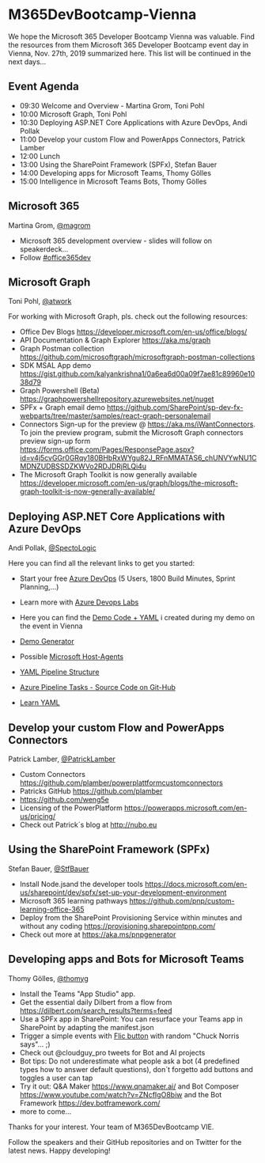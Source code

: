 # M365DevBootcamp-Vienna

We hope the Microsoft 365 Developer Bootcamp Vienna was valuable.
Find the resources from them Microsoft 365 Developer Bootcamp event day in Vienna, Nov. 27th, 2019 summarized here. This list will be continued in the next days...

## Event Agenda

- 09:30 Welcome and Overview - Martina Grom, Toni Pohl
- 10:00 Microsoft Graph, Toni Pohl
- 10:30 Deploying ASP.NET Core Applications with Azure DevOps, Andi Pollak
- 11:00 Develop your custom Flow and PowerApps Connectors, Patrick Lamber
- 12:00 Lunch
- 13:00 Using the SharePoint Framework (SPFx), Stefan Bauer
- 14:00 Developing apps for Microsoft Teams, Thomy Gölles
- 15:00 Intelligence in Microsoft Teams Bots, Thomy Gölles


## Microsoft 365

Martina Grom, [@magrom](https://twitter.com/magrom)
- Microsoft 365 development overview - slides will follow on speakerdeck...
- Follow [#office365dev](https://twitter.com/search?q=%23office365dev&src=typed_query)


## Microsoft Graph

Toni Pohl, [@atwork](https://twitter.com/atwork)

For working with Microsoft Graph, pls. check out the following resources:

- Office Dev Blogs
https://developer.microsoft.com/en-us/office/blogs/
- API Documentation & Graph Explorer
https://aka.ms/graph   
- Graph Postman collection
https://github.com/microsoftgraph/microsoftgraph-postman-collections
- SDK MSAL App demo
https://gist.github.com/kalyankrishna1/0a6ea6d00a09f7ae81c89960e1038d79 
- Graph Powershell (Beta)
https://graphpowershellrepository.azurewebsites.net/nuget 
- SPFx + Graph email demo 
https://github.com/SharePoint/sp-dev-fx-webparts/tree/master/samples/react-graph-personalemail
- Connectors
Sign-up for the preview @ https://aka.ms/iWantConnectors. To join the preview program, submit the Microsoft Graph connectors preview sign-up form https://forms.office.com/Pages/ResponsePage.aspx?id=v4j5cvGGr0GRqy180BHbRxWYgu82J_RFnMMATAS6_chUNVYwNU1CMDNZUDBSSDZKWVo2RDJDRjRLQi4u
- The Microsoft Graph Toolkit is now generally available
https://developer.microsoft.com/en-us/graph/blogs/the-microsoft-graph-toolkit-is-now-generally-available/


## Deploying ASP.NET Core Applications with Azure DevOps

Andi Pollak, [@SpectoLogic](https://twitter.com/SpectoLogic)

Here you can find all the relevant links to get you started:
- Start your free [Azure DevOps](https://azure.microsoft.com/en-us/services/devops/) (5 Users, 1800 Build Minutes, Sprint Planning,...)
- Learn more with [Azure Devops Labs](https://azuredevopslabs.com/)

- Here you can find the [Demo Code + YAML](https://github.com/SpectoLogic/Samples/tree/master/2019/DevOps-Pipelines/IncidentAPI) i created during my demo on the event in Vienna 

- [Demo Generator](https://azuredevopsdemogenerator.azurewebsites.net)
- Possible [Microsoft Host-Agents](https://docs.microsoft.com/en-us/azure/devops/pipelines/agents/hosted?view=azure-devops#use-a-microsoft-hosted-agent)
- [YAML Pipeline Structure](https://docs.microsoft.com/en-us/azure/devops/pipelines/yaml-schema?view=azure-devops&tabs=schema#pipeline-structure)
- [Azure Pipeline Tasks - Source Code on Git-Hub](https://github.com/microsoft/azure-pipelines-tasks/tree/master/Tasks)
- [Learn YAML](https://learnxinyminutes.com/docs/yaml/)


## Develop your custom Flow and PowerApps Connectors

Patrick Lamber, [@PatrickLamber](https://twitter.com/patricklamber)
- Custom Connectors https://github.com/plamber/powerplattformcustomconnectors
- Patricks GitHub https://github.com/plamber
- https://github.com/weng5e
- Licensing of the PowerPlatform https://powerapps.microsoft.com/en-us/pricing/
- Check out Patrick´s blog at http://nubo.eu


## Using the SharePoint Framework (SPFx)

Stefan Bauer, [@StfBauer](https://twitter.com/StfBauer)
- Install Node.jsand the developer tools
https://docs.microsoft.com/en-us/sharepoint/dev/spfx/set-up-your-development-environment
- Microsoft 365 learning pathways
https://github.com/pnp/custom-learning-office-365
- Deploy from the SharePoint Provisioning Service within minutes and without any coding 
https://provisioning.sharepointpnp.com/
- Check out more at 
https://aka.ms/pnpgenerator


## Developing apps and Bots for Microsoft Teams

Thomy Gölles, [@thomyg](https://twitter.com/thomyg)

- Install the Teams "App Studio" app.
- Get the essential daily Dilbert from a flow from https://dilbert.com/search_results?terms=feed
- Use a SPFx app in SharePoint: You can resurface your Teams app in SharePoint by adapting the manifest.json
- Trigger a simple events with [Flic button](https://flic.io/) with random "Chuck Norris says"... ;)
- Check out @cloudguy_pro tweets for Bot and AI projects
- Bot tips: Do not underestimate what people ask a bot (4 predefined types how to answer default questions), don´t forgetto add buttons and toggles a user can tap
- Try it out: Q&A Maker https://www.qnamaker.ai/ and Bot Composer https://www.youtube.com/watch?v=ZNcfIgO8biw and the Bot Framework https://dev.botframework.com/
- more to come...

Thanks for your interest. 
Your team of M365DevBootcamp VIE.

Follow the speakers and their GitHub repositories and on Twitter for the latest news. 
Happy developing!
